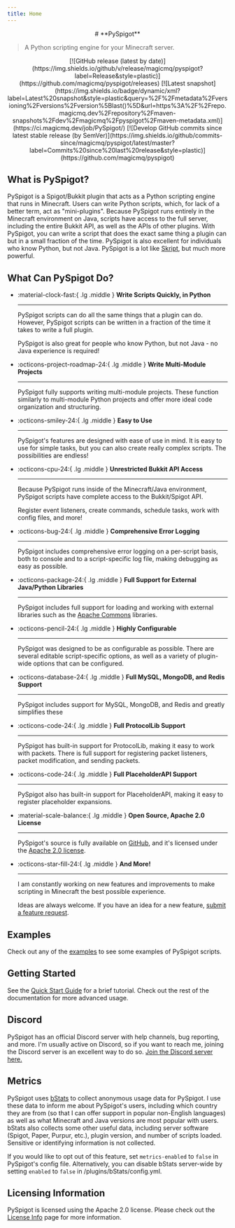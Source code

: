 ```yaml
---
title: Home
---
```


<div style="text-align: center;" markdown>
# **PySpigot**
</div>

> A Python scripting engine for your Minecraft server.

<div style="text-align: center;" markdown>
[![GitHub release (latest by date)](https://img.shields.io/github/v/release/magicmq/pyspigot?label=Release&style=plastic)](https://github.com/magicmq/pyspigot/releases)
[![Latest snapshot](https://img.shields.io/badge/dynamic/xml?label=Latest%20snapshot&style=plastic&query=%2F%2Fmetadata%2Fversioning%2Fversions%2Fversion%5Blast()%5D&url=https%3A%2F%2Frepo.magicmq.dev%2Frepository%2Fmaven-snapshots%2Fdev%2Fmagicmq%2Fpyspigot%2Fmaven-metadata.xml)](https://ci.magicmq.dev/job/PySpigot/)
[![Develop GitHub commits since latest stable release (by SemVer)](https://img.shields.io/github/commits-since/magicmq/pyspigot/latest/master?label=Commits%20since%20last%20release&style=plastic)](https://github.com/magicmq/pyspigot)
</div>

## What is PySpigot?

PySpigot is a Spigot/Bukkit plugin that acts as a Python scripting engine that runs in Minecraft. Users can write Python scripts, which, for lack of a better term, act as "mini-plugins". Because PySpigot runs entirely in the Minecraft environment on Java, scripts have access to the full server, including the entire Bukkit API, as well as the APIs of other plugins. With PySpigot, you can write a script that does the exact same thing a plugin can but in a small fraction of the time. PySpigot is also excellent for individuals who know Python, but not Java. PySpigot is a lot like [Skript](https://docs.skriptlang.org/), but much more powerful.

## What Can PySpigot Do?

<div class="grid cards" markdown>

-   :material-clock-fast:{ .lg .middle } __Write Scripts Quickly, in Python__

    ---

    PySpigot scripts can do all the same things that a plugin can do. However, PySpigot scripts can be written in a fraction of the time it takes to write a full plugin.

    PySpigot is also great for people who know Python, but not Java - no Java experience is required!

-   :octicons-project-roadmap-24:{ .lg .middle } __Write Multi-Module Projects__

    ---

    PySpigot fully supports writing multi-module projects. These function similarly to multi-module Python projects and offer more ideal code organization and structuring.

-   :octicons-smiley-24:{ .lg .middle } __Easy to Use__

    ---

    PySpigot's features are designed with ease of use in mind. It is easy to use for simple tasks, but you can also create really complex scripts. The possibilities are endless!

-   :octicons-cpu-24:{ .lg .middle } __Unrestricted Bukkit API Access__

    ---

    Because PySpigot runs inside of the Minecraft/Java environment, PySpigot scripts have complete access to the Bukkit/Spigot API.
    
    Register event listeners, create commands, schedule tasks, work with config files, and more!

-   :octicons-bug-24:{ .lg .middle } __Comprehensive Error Logging__

    ---

    PySpigot includes comprehensive error logging on a per-script basis, both to console and to a script-specific log file, making debugging as easy as possible.

-   :octicons-package-24:{ .lg .middle } __Full Support for External Java/Python Libraries__

    ---

    PySpigot includes full support for loading and working with external libraries such as the [Apache Commons](https://commons.apache.org/) libraries.

-   :octicons-pencil-24:{ .lg .middle } __Highly Configurable__

    ---

    PySpigot was designed to be as configurable as possible. There are several editable script-specific options, as well as a variety of plugin-wide options that can be configured.


-   :octicons-database-24:{ .lg .middle } __Full MySQL, MongoDB, and Redis Support__

    ---

    PySpigot includes support for MySQL, MongoDB, and Redis and greatly simplifies these 

-   :octicons-code-24:{ .lg .middle } __Full ProtocolLib Support__

    ---

    PySpigot has built-in support for ProtocolLib, making it easy to work with packets. There is full support for registering packet listeners, packet modification, and sending packets.

-   :octicons-code-24:{ .lg .middle } __Full PlaceholderAPI Support__

    ---

    PySpigot also has built-in support for PlaceholderAPI, making it easy to register placeholder expansions.

-   :material-scale-balance:{ .lg .middle } __Open Source, Apache 2.0 License__

    ---

    PySpigot's source is fully available on [GitHub](https://github.com/magicmq/PySpigot), and it's licensed under the [Apache 2.0 license](misc/license.md).

-   :octicons-star-fill-24:{ .lg .middle } __And More!__

    ---

    I am constantly working on new features and improvements to make scripting in Minecraft the best possible experience.

    Ideas are always welcome. If you have an idea for a new feature, [submit a feature request](https://github.com/magicmq/pyspigot/issues).

</div>

## Examples

Check out any of the [examples](scripts/examples.md) to see some examples of PySpigot scripts.

## Getting Started

See the [Quick Start Guide](pyspigot/quickstart.md) for a brief tutorial. Check out the rest of the documentation for more advanced usage.

## Discord

PySpigot has an official Discord server with help channels, bug reporting, and more. I'm usually active on Discord, so if you want to reach me, joining the Discord server is an excellent way to do so. [Join the Discord server here.](https://discord.gg/f2u7nzRwuk)

## Metrics

PySpigot uses [bStats](https://bstats.org/) to collect anonymous usage data for PySpigot. I use these data to inform me about PySpigot's users, including which country they are from (so that I can offer support in popular non-English languages) as well as what Minecraft and Java versions are most popular with users. bStats also collects some other useful data, including server software (Spigot, Paper, Purpur, etc.), plugin version, and number of scripts loaded. Sensitive or identifying information is not collected.

If you would like to opt out of this feature, set `metrics-enabled` to `false` in PySpigot's config file. Alternatively, you can disable bStats server-wide by setting `enabled` to `false` in /plugins/bStats/config.yml.

## Licensing Information

PySpigot is licensed using the Apache 2.0 license. Please check out the [License Info](misc/license.md) page for more information.